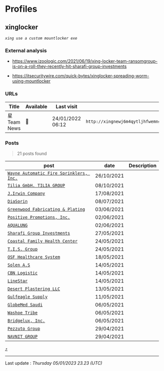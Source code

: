 # Profiles

## **xinglocker**


_`xing use a custom mountlocker exe`_

### External analysis
- https://www.izoologic.com/2021/06/19/xing-locker-team-ransomgroup-is-on-a-roll-they-recently-hit-sharafi-group-investments

- https://itsecuritywire.com/quick-bytes/xinglocker-spreading-worm-using-mountlocker

### URLs
| Title | Available | Last visit | fqdn | screen 
|---|---|---|---|---|
| 星Team News | 🔴 | 24/01/2022 06:12 | `http://xingnewj6m4qytljhfwemngm7r7rogrindbq7wrfeepejgxc3bwci7qd.onion` | ❌ | 

### Posts

> 21 posts found

| post | date | Description
|---|---|---|
| [`Wayne Automatic Fire Sprinklers, Inc.`](https://google.com/search?q=Wayne+Automatic+Fire+Sprinklers%2C+Inc.) | 26/10/2021 |   |
| [`Tilia GmbH. TILIA GROUP`](https://google.com/search?q=Tilia+GmbH.+TILIA+GROUP) | 08/10/2021 |   |
| [`J.Irwin Company`](https://google.com/search?q=J.Irwin+Company) | 17/08/2021 |   |
| [`DiaSorin`](https://google.com/search?q=DiaSorin) | 08/07/2021 |   |
| [`Greenwood Fabricating & Plating`](https://google.com/search?q=Greenwood+Fabricating+%26+Plating) | 03/06/2021 |   |
| [`Positive Promotions, Inc.`](https://google.com/search?q=Positive+Promotions%2C+Inc.) | 02/06/2021 |   |
| [`AQUALUNG`](https://google.com/search?q=AQUALUNG) | 02/06/2021 |   |
| [`Sharafi Group Investments`](https://google.com/search?q=Sharafi+Group+Investments) | 27/05/2021 |   |
| [`Coastal Family Health Center`](https://google.com/search?q=Coastal+Family+Health+Center) | 24/05/2021 |   |
| [`T.I.S. Group`](https://google.com/search?q=T.I.S.+Group) | 24/05/2021 |   |
| [`OSF Healthcare System`](https://google.com/search?q=OSF+Healthcare+System) | 18/05/2021 |   |
| [`Solen A.S`](https://google.com/search?q=Solen+A.S) | 14/05/2021 |   |
| [`CBN Logistic`](https://google.com/search?q=CBN+Logistic) | 14/05/2021 |   |
| [`LineStar`](https://google.com/search?q=LineStar) | 14/05/2021 |   |
| [`Desert Plastering LLC`](https://google.com/search?q=Desert+Plastering+LLC) | 13/05/2021 |   |
| [`Gulfeagle Supply`](https://google.com/search?q=Gulfeagle+Supply) | 11/05/2021 |   |
| [`GlobeMed Saudi`](https://google.com/search?q=GlobeMed+Saudi) | 06/05/2021 |   |
| [`Washoe Tribe`](https://google.com/search?q=Washoe+Tribe) | 06/05/2021 |   |
| [`Bridgelux, Inc.`](https://google.com/search?q=Bridgelux%2C+Inc.) | 06/05/2021 |   |
| [`Pezzuto Group`](https://google.com/search?q=Pezzuto+Group) | 29/04/2021 |   |
| [`NAVNIT GROUP`](https://google.com/search?q=NAVNIT+GROUP) | 29/04/2021 |   |


[⤴️](profiles?id=group-profiles)

 --- 


Last update : _Thursday 05/01/2023 23.23 (UTC)_
